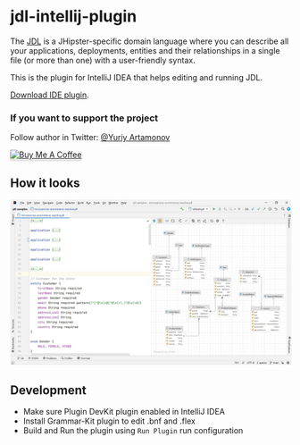 # jdl-intellij-plugin

The [JDL](https://www.jhipster.tech/jdl/intro) is a JHipster-specific domain language where you can describe all your 
applications, deployments, entities and their relationships in a single file (or more than one) with a user-friendly 
syntax.

This is the plugin for IntelliJ IDEA that helps editing and running JDL.

[Download IDE plugin](https://plugins.jetbrains.com/plugin/19697-jhipster-jdl).

### If you want to support the project

Follow author in Twitter: [@Yuriy Artamonov](https://twitter.com/Yuriy_Artamonov)

<a href="https://www.buymeacoffee.com/jreznot" target="_blank"><img src="https://www.buymeacoffee.com/assets/img/custom_images/orange_img.png" alt="Buy Me A Coffee" style="height: 41px !important;width: 174px !important;box-shadow: 0px 3px 2px 0px rgba(190, 190, 190, 0.5) !important;-webkit-box-shadow: 0px 3px 2px 0px rgba(190, 190, 190, 0.5) !important;" ></a>

## How it looks

![Screenshot](docs/img.png)

## Development

- Make sure Plugin DevKit plugin enabled in IntelliJ IDEA
- Install Grammar-Kit plugin to edit .bnf and .flex
- Build and Run the plugin using `Run Plugin` run configuration